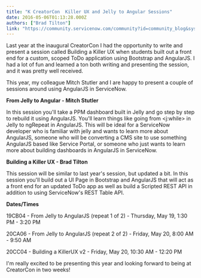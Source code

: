```yaml
---
title: "K CreatorCon  Killer UX and Jelly to Angular Sessions"
date: 2016-05-06T01:13:28.000Z
authors: ["Brad Tilton"]
link: "https://community.servicenow.com/community?id=community_blog&sys_id=55fde22ddbd0dbc01dcaf3231f9619bd"
---
```

<p>Last year at the inaugural CreatorCon I had the opportunity to write and present a session called Building a Killer UX when students built out a front end for a custom, scoped ToDo application using Bootstrap and AngularJS. I had a lot of fun and learned a ton both writing and presenting the session, and it was pretty well received.</p><p></p><p>This year, my colleague Mitch Stutler and I are happy to present a couple of sessions around using AngularJS in ServiceNow. </p><p></p><p><strong>From Jelly to Angular - Mitch Stutler</strong></p><p>In this session you'll take a PPM dashboard built in Jelly and go step by step to rebuild it using AngularJS. You'll learn things like going from &lt;j:while&gt; in Jelly to ngRepeat in AngularJS. This will be ideal for a ServiceNow developer who is familiar with jelly and wants to learn more about AngularJS, someone who will be converting a CMS site to use something AngularJS based like Service Portal, or someone who just wants to learn more about building dashboards in AngularJS in ServiceNow.</p><p></p><p><strong>Building a Killer UX - Brad Tilton</strong></p><p>This session will be similar to last year's session, but updated a bit. In this session you'll build out a UI Page in Bootstrap and AngularJS that will act as a front end for an updated ToDo app as well as build a Scripted REST API in addition to using ServiceNow's REST Table API.</p><p></p><p><strong>Dates/Times</strong></p><p>19CB04 - From Jelly to AngularJS (repeat 1 of 2) - Thursday, May 19, 1:30 PM - 3:20 PM</p><p>20CA06 - From Jelly to AngularJS (repeat 2 of 2) - Friday, May 20, 8:00 AM - 9:50 AM</p><p>20CC04 - Building a KillerUX v2 - Friday, May 20, 10:30 AM - 12:20 PM</p><p></p><p>I'm really excited to be presenting this year and looking forward to being at CreatorCon in two weeks!</p>